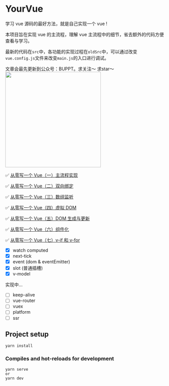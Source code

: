 # YourVue

学习 vue 源码的最好方法，就是自己实现一个 vue !

本项目旨在实现 vue 的主流程，理解 vue 主流程中的细节，省去额外的代码方便查看与学习。

最新的代码在`src`中，各功能的实现过程在`oldSrc`中，可以通过改变`vue.config.js`文件来改变`main.js`的入口进行调试。

文章会最先更新到公众号：BUPPT。求关注～ 求star～
<img src='./wx_BUPPT.png' width="300"/>

✅ <a href="https://github.com/buppt/Video-article-blog/issues/6">从零写一个 Vue（一）主流程实现</a>

✅ <a href="https://github.com/buppt/Video-article-blog/issues/7">从零写一个 Vue（二）双向绑定</a>

✅ <a href="https://github.com/buppt/Video-article-blog/issues/8">从零写一个 Vue（三）数组监听</a>

✅ <a href="https://github.com/buppt/Video-article-blog/issues/9">从零写一个 Vue（四）虚拟 DOM</a>

✅ <a href="https://mp.weixin.qq.com/s/GhfGgAyvW1fX_s2r8bygpQ">从零写一个 Vue（五）DOM 生成与更新</a>

✅ <a href="https://github.com/buppt/Video-article-blog/issues/11">从零写一个 Vue（六）组件化</a>

✅ <a href="https://github.com/buppt/Video-article-blog/issues/12">从零写一个 Vue（七）v-if 和 v-for</a>

- [x] watch computed
- [x] next-tick
- [x] event (dom & eventEmitter)
- [x] slot (普通插槽)
- [x] v-model

实现中...
- [ ] keep-alive
- [ ] vue-router
- [ ] vuex
- [ ] platform
- [ ] ssr

## Project setup
```
yarn install
```

### Compiles and hot-reloads for development
```
yarn serve 
or
yarn dev
```
